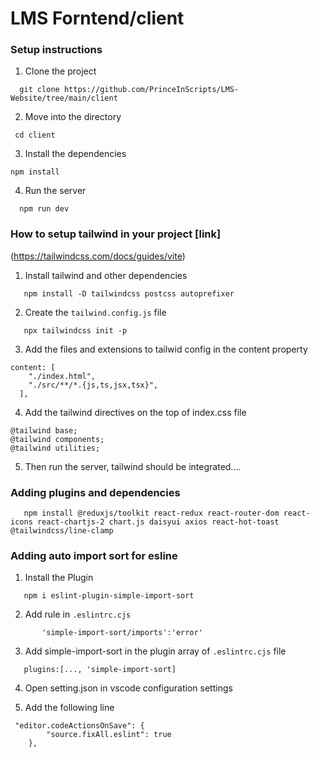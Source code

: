 # LMS Forntend/client

### Setup instructions

1. Clone the project

```
  git clone https://github.com/PrinceInScripts/LMS-Website/tree/main/client
```

2. Move into the directory

```
 cd client
```

3. Install the dependencies

 ```
 npm install
 ```

 4. Run the server
  
```
  npm run dev
```

### How to setup tailwind in your project [link]
(https://tailwindcss.com/docs/guides/vite)

1. Install tailwind and other dependencies 
```
   npm install -D tailwindcss postcss autoprefixer
```

2. Create the `tailwind.config.js` file
```
   npx tailwindcss init -p
```

3. Add the files and extensions to tailwid config in the content property
```
content: [
    "./index.html",
    "./src/**/*.{js,ts,jsx,tsx}",
  ],
```

4. Add the tailwind directives on the top of index.css file 
```
@tailwind base;
@tailwind components;
@tailwind utilities;
```

5. Then run the server, tailwind should be integrated....

### Adding plugins and dependencies 
```
   npm install @reduxjs/toolkit react-redux react-router-dom react-icons react-chartjs-2 chart.js daisyui axios react-hot-toast @tailwindcss/line-clamp
```

### Adding auto import sort for esline

1. Install the Plugin

```
   npm i eslint-plugin-simple-import-sort
```

2. Add rule in `.eslintrc.cjs`

```
       'simple-import-sort/imports':'error'
```

3. Add simple-import-sort in the plugin array of `.eslintrc.cjs` file

```
   plugins:[..., 'simple-import-sort]
```

4. Open setting.json in vscode configuration settings

5. Add the following line

```
 "editor.codeActionsOnSave": {
        "source.fixAll.eslint": true
    },
```




































